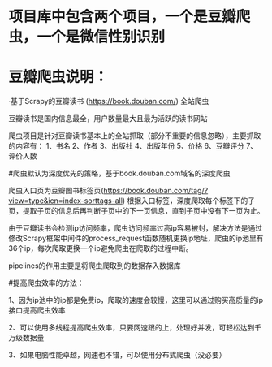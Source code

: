# 项目库中包含两个项目，一个是豆瓣爬虫，一个是微信性别识别

# 豆瓣爬虫说明：
·基于Scrapy的豆瓣读书 (https://book.douban.com/) 全站爬虫

豆瓣读书是国内信息最全，用户数量最大且最为活跃的读书网站

爬虫项目是针对豆瓣读书基本上的全站抓取（部分不重要的信息忽略），主要抓取的内容有：
1、书名
2、作者
3、出版社
4、出版年份
5、价格
6、豆瓣评分
7、评价人数



#爬虫默认为深度优先的策略，基于book.douban.com域名的深度爬虫

爬虫入口页为豆瓣图书标签页(https://book.douban.com/tag/?view=type&icn=index-sorttags-all)
根据入口标签，深度爬取每个标签下的子页，提取子页的信息后再判断子页中的下一页信息，直到子页中没有下一页为止。

由于豆瓣读书会检测ip访问频率，爬虫访问频率过高ip容易被封，解决方法是通过修改Scrapy框架中间件的process_request函数随机更换ip地址，爬虫的ip池里有36个ip，每次爬取更换一个ip避免爬虫在爬取的过程中断。

pipelines的作用主要是将爬虫爬取到的数据存入数据库

#提高爬虫效率的方法：

1、因为ip池中的ip都是免费ip，爬取的速度会较慢，这里可以通过购买高质量的ip接口提高爬虫效率

2、可以使用多线程提高爬虫效率，只要网速跟的上，处理好并发，可轻松达到千万级数据量

3、如果电脑性能卓越，网速也不错，可以使用分布式爬虫（没必要）
